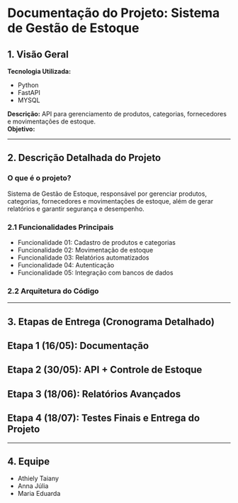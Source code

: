 # Documentação do Projeto: Sistema de Gestão de Estoque

## 1. Visão Geral  

**Tecnologia Utilizada:**  
- Python  
- FastAPI  
- MYSQL  

**Descrição:** API para gerenciamento de produtos, categorias, fornecedores e movimentações de estoque.  
**Objetivo:**

---  

## 2. Descrição Detalhada do Projeto  

### O que é o projeto?  
Sistema de Gestão de Estoque, responsável por gerenciar produtos, categorias, fornecedores e movimentações de estoque, além de gerar relatórios e garantir segurança e desempenho.  


### 2.1 Funcionalidades Principais  
- Funcionalidade 01: Cadastro de produtos e categorias  
- Funcionalidade 02: Movimentação de estoque  
- Funcionalidade 03: Relatórios automatizados  
- Funcionalidade 04: Autenticação  
- Funcionalidade 05: Integração com bancos de dados  

### 2.2 Arquitetura do Código  


---  

## 3. Etapas de Entrega (Cronograma Detalhado)  

## **Etapa 1 (16/05):** Documentação 
## **Etapa 2 (30/05):** API + Controle de Estoque  
## **Etapa 3 (18/06):** Relatórios Avançados  
## **Etapa 4 (18/07):** Testes Finais e Entrega do Projeto  

---  

## 4. Equipe  
- Athiely Taiany
- Anna Júlia
- Maria Eduarda
